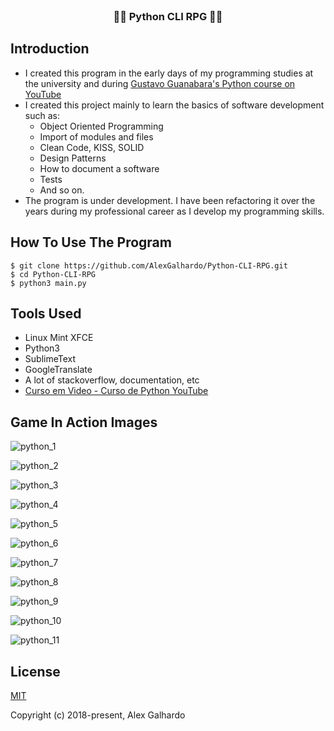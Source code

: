 <br>
<h3 align="center">🧙‍♂️ Python CLI RPG 🧙‍♂️</h3>


## Introduction
  - I created this program in the early days of my programming studies at the university and during [Gustavo Guanabara's Python course on YouTube](https://www.youtube.com/watch?v=S9uPNppGsGo&ab_channel=CursoemV%C3%ADdeo)
  - I created this project mainly to learn the basics of software development such as:
     - Object Oriented Programming
     - Import of modules and files
     - Clean Code, KISS, SOLID
     - Design Patterns
     - How to document a software
     - Tests
     - And so on.
   - The program is under development. I have been refactoring it over the years during my professional career as I develop my programming skills.

## How To Use The Program

    $ git clone https://github.com/AlexGalhardo/Python-CLI-RPG.git
    $ cd Python-CLI-RPG
    $ python3 main.py

## Tools Used
- Linux Mint XFCE
- Python3
- SublimeText
- GoogleTranslate
- A lot of stackoverflow, documentation, etc 
- [Curso em Video - Curso de Python YouTube](https://www.youtube.com/watch?v=S9uPNppGsGo&ab_channel=CursoemV%C3%ADdeo)

## Game In Action Images 
![python_1](https://user-images.githubusercontent.com/19540357/125547370-d7fc6c16-8911-4249-9ae6-957f47e37354.png)

![python_2](https://user-images.githubusercontent.com/19540357/125547380-d86a033a-6c24-4ab8-80cd-ead35e904fd9.png)

![python_3](https://user-images.githubusercontent.com/19540357/125547381-17db1a68-b68e-462d-a2a8-855eb5e50adc.png)

![python_4](https://user-images.githubusercontent.com/19540357/125547416-71a35e3f-f7f9-46e1-8b3b-4d2e5a342880.png)

![python_5](https://user-images.githubusercontent.com/19540357/125547425-a6c57c53-61b7-44a9-b7f7-06cd7066af34.png)

![python_6](https://user-images.githubusercontent.com/19540357/125547436-47868199-9f89-44f3-be5e-f55b5fe6149c.png)

![python_7](https://user-images.githubusercontent.com/19540357/125547439-10a52699-c7eb-46ae-a95d-b59443e804f1.png)

![python_8](https://user-images.githubusercontent.com/19540357/125547444-03c714e3-030a-4a8e-ac9b-42368853abe1.png)

![python_9](https://user-images.githubusercontent.com/19540357/125547395-e1fe40b0-6175-4015-95b9-47a1426abf6e.png)

![python_10](https://user-images.githubusercontent.com/19540357/125547420-20e3b5aa-5db3-46b9-8bca-9a57fcbda8d9.png)

![python_11](https://user-images.githubusercontent.com/19540357/125547430-b32ed319-9929-4e91-bf74-39aa73d4a844.png)


## License

[MIT](http://opensource.org/licenses/MIT)

Copyright (c) 2018-present, Alex Galhardo
